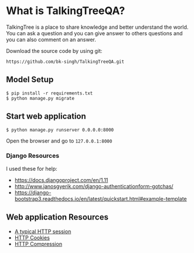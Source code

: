 # What is TalkingTreeQA?
TalkingTree is a place to share knowledge and better understand the world. You can ask a question and you can give answer to others questions and you can also comment on an answer.


Download the source code by using git:

```
https://github.com/bk-singh/TalkingTreeQA.git
```

## Model Setup

```
$ pip install -r requirements.txt
$ python manage.py migrate
```

## Start web application

```
$ python manage.py runserver 0.0.0.0:8000
```
Open the browser and go to `127.0.0.1:8000`

### Django Resources

I used these for help:

- https://docs.djangoproject.com/en/1.11
- http://www.janosgyerik.com/django-authenticationform-gotchas/
- https://django-bootstrap3.readthedocs.io/en/latest/quickstart.html#example-template


## Web application Resources

- [A typical HTTP session](https://developer.mozilla.org/en-US/docs/Web/HTTP/Session)
- [HTTP Cookies](https://developer.mozilla.org/en-US/docs/Web/HTTP/Cookies)
- [HTTP Compression](https://developer.mozilla.org/en-US/docs/Web/HTTP/Compression)
